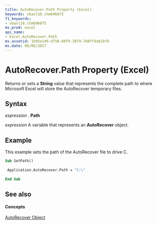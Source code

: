 ```yaml
---
title: AutoRecover.Path Property (Excel)
keywords: vbaxl10.chm696075
f1_keywords:
- vbaxl10.chm696075
ms.prod: excel
api_name:
- Excel.AutoRecover.Path
ms.assetid: 1b95e149-d758-89f9-3879-760ffda01bf8
ms.date: 06/08/2017
---
```



# AutoRecover.Path Property (Excel)

Returns or sets a **String** value that represents the complete path to where Microsoft Excel will store the AutoRecover temporary files.


## Syntax

 _expression_ . **Path**

 _expression_ A variable that represents an **AutoRecover** object.


## Example

This example sets the path of the AutoRecover file to drive C.


```vb
Sub SetPath() 
 
 Application.AutoRecover.Path = "C:\" 
 
End Sub
```


## See also


#### Concepts


[AutoRecover Object](autorecover-object-excel.md)

